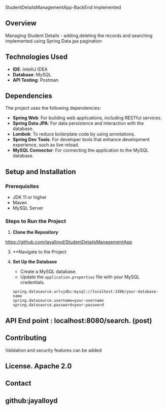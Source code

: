 StudentDetailsManagementApp-BackEnd Implemented


## Overview

Managing Student Details - adding,deleting the records and  searching implemented using Spring Data jpa pagination


## Technologies Used
- **IDE**: IntelliJ IDEA
- **Database**: MySQL
- **API Testing**: Postman

## Dependencies
The project uses the following dependencies:
- **Spring Web**: For building web applications, including RESTful services.
- **Spring Data JPA**: For data persistence and interaction with the database.
- **Lombok**: To reduce boilerplate code by using annotations.
- **Spring Dev Tools**: For developer tools that enhance development experience, such as live reload.
- **MySQL Connector**: For connecting the application to the MySQL database.
  

## Setup and Installation

### Prerequisites
- JDK 11 or higher
- Maven 
- MySQL Server

### Steps to Run the Project
1. **Clone the Repository**

https://github.com/jayalloyd/StudentDetailsManagementApp

3. **Navigate to the Project

4. **Set Up the Database**
   - Create a MySQL database.
   - Update the `application.properties` file with your MySQL credentials.
   ```properties
   spring.datasource.url=jdbc:mysql://localhost:3306/your-database-name
   spring.datasource.username=your-username
   spring.datasource.password=your-password

## API End point  :    localhost:8080/search.          (post)



## Contributing
Validation and security features can be added

## License.                                Apache 2.0

## Contact
github:jayalloyd
---
